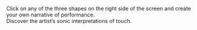 Click on any of the three shapes on the right side of the screen and create your own narrative of performance.  
Discover the artist’s sonic interpretations of touch.